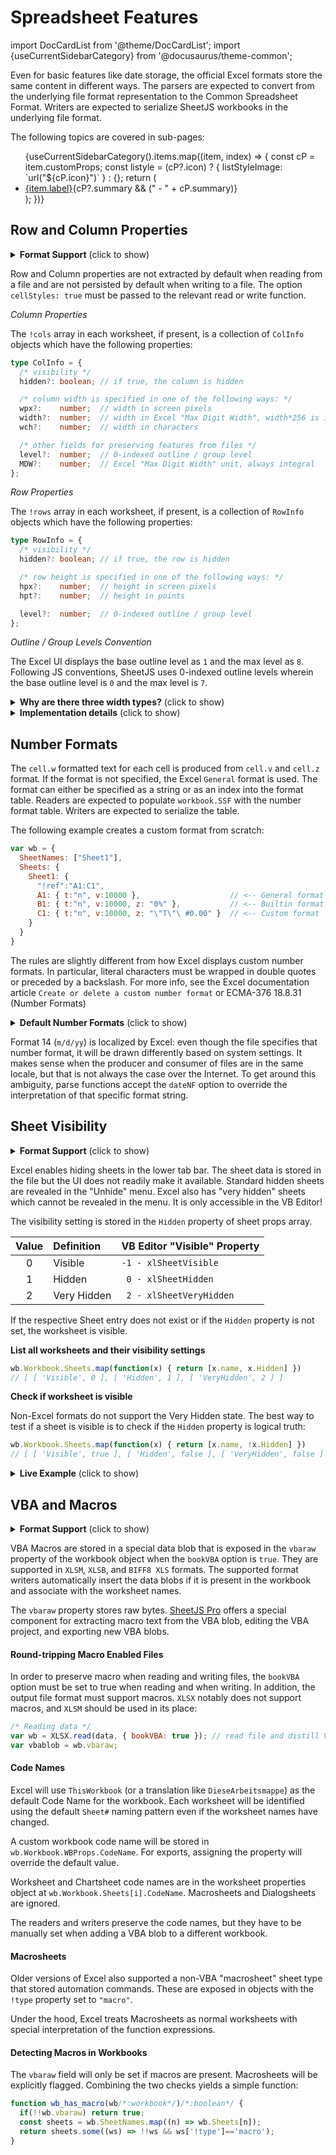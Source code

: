 # Spreadsheet Features

import DocCardList from '@theme/DocCardList';
import {useCurrentSidebarCategory} from '@docusaurus/theme-common';

Even for basic features like date storage, the official Excel formats store the
same content in different ways.  The parsers are expected to convert from the
underlying file format representation to the Common Spreadsheet Format.  Writers
are expected to serialize SheetJS workbooks in the underlying file format.

The following topics are covered in sub-pages:

<ul>{useCurrentSidebarCategory().items.map((item, index) => {
  const cP = item.customProps;
  const listyle = (cP?.icon) ? { listStyleImage: `url("${cP.icon}")` } : {};
  return ( <li style={listyle} {...(cP?.class ? {className: cP.class}: {})}>
    <a href={item.href}>{item.label}</a>{cP?.summary && (" - " + cP.summary)}
  </li> );
})}</ul>

## Row and Column Properties

<details>
  <summary><b>Format Support</b> (click to show)</summary>

**Row Properties**: XLSX/M, XLSB, BIFF8 XLS, XLML, SYLK, DOM, ODS

**Column Properties**: XLSX/M, XLSB, BIFF8 XLS, XLML, SYLK, DOM

</details>


Row and Column properties are not extracted by default when reading from a file
and are not persisted by default when writing to a file. The option
`cellStyles: true` must be passed to the relevant read or write function.

_Column Properties_

The `!cols` array in each worksheet, if present, is a collection of `ColInfo`
objects which have the following properties:

```typescript
type ColInfo = {
  /* visibility */
  hidden?: boolean; // if true, the column is hidden

  /* column width is specified in one of the following ways: */
  wpx?:    number;  // width in screen pixels
  width?:  number;  // width in Excel "Max Digit Width", width*256 is integral
  wch?:    number;  // width in characters

  /* other fields for preserving features from files */
  level?:  number;  // 0-indexed outline / group level
  MDW?:    number;  // Excel "Max Digit Width" unit, always integral
};
```

_Row Properties_

The `!rows` array in each worksheet, if present, is a collection of `RowInfo`
objects which have the following properties:

```typescript
type RowInfo = {
  /* visibility */
  hidden?: boolean; // if true, the row is hidden

  /* row height is specified in one of the following ways: */
  hpx?:    number;  // height in screen pixels
  hpt?:    number;  // height in points

  level?:  number;  // 0-indexed outline / group level
};
```

_Outline / Group Levels Convention_

The Excel UI displays the base outline level as `1` and the max level as `8`.
Following JS conventions, SheetJS uses 0-indexed outline levels wherein the base
outline level is `0` and the max level is `7`.

<details>
  <summary><b>Why are there three width types?</b> (click to show)</summary>

There are three different width types corresponding to the three different ways
spreadsheets store column widths:

SYLK and other plain text formats use raw character count. Contemporaneous tools
like Visicalc and Multiplan were character based.  Since the characters had the
same width, it sufficed to store a count.  This tradition was continued into the
BIFF formats.

SpreadsheetML (2003) tried to align with HTML by standardizing on screen pixel
count throughout the file.  Column widths, row heights, and other measures use
pixels.  When the pixel and character counts do not align, Excel rounds values.

XLSX internally stores column widths in a nebulous "Max Digit Width" form.  The
Max Digit Width is the width of the largest digit when rendered (generally the
"0" character is the widest).  The internal width must be an integer multiple of
the width divided by 256.  ECMA-376 describes a formula for converting between
pixels and the internal width.  This represents a hybrid approach.

Read functions attempt to populate all three properties.  Write functions will
try to cycle specified values to the desired type.  In order to avoid potential
conflicts, manipulation should delete the other properties first.  For example,
when changing the pixel width, delete the `wch` and `width` properties.
</details>

<details>
  <summary><b>Implementation details</b> (click to show)</summary>

_Row Heights_

Excel internally stores row heights in points.  The default resolution is 72 DPI
or 96 PPI, so the pixel and point size should agree.  For different resolutions
they may not agree, so the library separates the concepts.

Even though all of the information is made available, writers are expected to
follow the priority order:

1) use `hpx` pixel height if available
2) use `hpt` point height if available

_Column Widths_

Given the constraints, it is possible to determine the `MDW` without actually
inspecting the font!  The parsers guess the pixel width by converting from width
to pixels and back, repeating for all possible `MDW` and selecting the value
that minimizes the error.  XLML actually stores the pixel width, so the guess
works in the opposite direction.

Even though all of the information is made available, writers are expected to
follow the priority order:

1) use `width` field if available
2) use `wpx` pixel width if available
3) use `wch` character count if available

</details>

## Number Formats

The `cell.w` formatted text for each cell is produced from `cell.v` and `cell.z`
format.  If the format is not specified, the Excel `General` format is used.
The format can either be specified as a string or as an index into the format
table.  Readers are expected to populate `workbook.SSF` with the number format
table.  Writers are expected to serialize the table.

The following example creates a custom format from scratch:

```js
var wb = {
  SheetNames: ["Sheet1"],
  Sheets: {
    Sheet1: {
      "!ref":"A1:C1",
      A1: { t:"n", v:10000 },                    // <-- General format
      B1: { t:"n", v:10000, z: "0%" },           // <-- Builtin format
      C1: { t:"n", v:10000, z: "\"T\"\ #0.00" }  // <-- Custom format
    }
  }
}
```

The rules are slightly different from how Excel displays custom number formats.
In particular, literal characters must be wrapped in double quotes or preceded
by a backslash. For more info, see the Excel documentation article
`Create or delete a custom number format` or ECMA-376 18.8.31 (Number Formats)


<details>
  <summary><b>Default Number Formats</b> (click to show)</summary>

The default formats are listed in ECMA-376 18.8.30:

| ID | Format                     |
|---:|:---------------------------|
|  0 | `General`                  |
|  1 | `0`                        |
|  2 | `0.00`                     |
|  3 | `#,##0`                    |
|  4 | `#,##0.00`                 |
|  9 | `0%`                       |
| 10 | `0.00%`                    |
| 11 | `0.00E+00`                 |
| 12 | `# ?/?`                    |
| 13 | `# ??/??`                  |
| 14 | `m/d/yy` (see below)       |
| 15 | `d-mmm-yy`                 |
| 16 | `d-mmm`                    |
| 17 | `mmm-yy`                   |
| 18 | `h:mm AM/PM`               |
| 19 | `h:mm:ss AM/PM`            |
| 20 | `h:mm`                     |
| 21 | `h:mm:ss`                  |
| 22 | `m/d/yy h:mm`              |
| 37 | `#,##0 ;(#,##0)`           |
| 38 | `#,##0 ;[Red](#,##0)`      |
| 39 | `#,##0.00;(#,##0.00)`      |
| 40 | `#,##0.00;[Red](#,##0.00)` |
| 45 | `mm:ss`                    |
| 46 | `[h]:mm:ss`                |
| 47 | `mmss.0`                   |
| 48 | `##0.0E+0`                 |
| 49 | `@`                        |

</details>

Format 14 (`m/d/yy`) is localized by Excel: even though the file specifies that
number format, it will be drawn differently based on system settings.  It makes
sense when the producer and consumer of files are in the same locale, but that
is not always the case over the Internet.  To get around this ambiguity, parse
functions accept the `dateNF` option to override the interpretation of that
specific format string.


## Sheet Visibility

<details>
  <summary><b>Format Support</b> (click to show)</summary>

**Hidden Sheets**: XLSX/M, XLSB, BIFF8/BIFF5 XLS, XLML

**Very Hidden Sheets**: XLSX/M, XLSB, BIFF8/BIFF5 XLS, XLML

</details>

Excel enables hiding sheets in the lower tab bar.  The sheet data is stored in
the file but the UI does not readily make it available.  Standard hidden sheets
are revealed in the "Unhide" menu.  Excel also has "very hidden" sheets which
cannot be revealed in the menu.  It is only accessible in the VB Editor!

The visibility setting is stored in the `Hidden` property of sheet props array.

| Value | Definition  | VB Editor "Visible" Property |
|:-----:|:------------|:-----------------------------|
|   0   | Visible     | `-1 - xlSheetVisible`        |
|   1   | Hidden      | ` 0 - xlSheetHidden`         |
|   2   | Very Hidden | ` 2 - xlSheetVeryHidden`     |

If the respective Sheet entry does not exist or if the `Hidden` property is not
set, the worksheet is visible.

**List all worksheets and their visibility settings**

```js
wb.Workbook.Sheets.map(function(x) { return [x.name, x.Hidden] })
// [ [ 'Visible', 0 ], [ 'Hidden', 1 ], [ 'VeryHidden', 2 ] ]
```

**Check if worksheet is visible**

Non-Excel formats do not support the Very Hidden state.  The best way to test
if a sheet is visible is to check if the `Hidden` property is logical truth:

```js
wb.Workbook.Sheets.map(function(x) { return [x.name, !x.Hidden] })
// [ [ 'Visible', true ], [ 'Hidden', false ], [ 'VeryHidden', false ] ]
```

<details>
  <summary><b>Live Example</b> (click to show)</summary>


[This test file](pathname:///files/sheet_visibility.xlsx) has three sheets:

- "Visible" is visible
- "Hidden" is hidden
- "VeryHidden" is very hidden

![Screenshot](pathname:///files/sheet_visibility.png)

**Live demo**

```jsx live
function Visibility(props) {
  const [sheets, setSheets] = React.useState([]);
  const names = [ "Visible", "Hidden", "Very Hidden" ];

  React.useEffect(async() => {
    const f = await fetch("/files/sheet_visibility.xlsx");
    const ab = await f.arrayBuffer();
    const wb = XLSX.read(ab);

    /* State will be set to the `Sheets` property array */
    setSheets(wb.Workbook.Sheets);
  }, []);

  return (<table>
    <thead><tr><th>Name</th><th>Value</th><th>Hidden</th></tr></thead>
    <tbody>{sheets.map((x,i) => (<tr key={i}>

      <td>{x.name}</td>

      <td>{x.Hidden} - {names[x.Hidden]}</td>

      <td>{!x.Hidden ? "No" : "Yes"}</td>

    </tr>))}</tbody></table>);
}

```



</details>

## VBA and Macros

<details>
  <summary><b>Format Support</b> (click to show)</summary>

**VBA Modules**: XLSM, XLSB, BIFF8 XLS

</details>

VBA Macros are stored in a special data blob that is exposed in the `vbaraw`
property of the workbook object when the `bookVBA` option is `true`.  They are
supported in `XLSM`, `XLSB`, and `BIFF8 XLS` formats.  The supported format
writers automatically insert the data blobs if it is present in the workbook and
associate with the worksheet names.

The `vbaraw` property stores raw bytes. [SheetJS Pro](https://sheetjs.com/pro)
offers a special component for extracting macro text from the VBA blob, editing
the VBA project, and exporting new VBA blobs.

#### Round-tripping Macro Enabled Files

In order to preserve macro when reading and writing files, the `bookVBA` option
must be set to true when reading and when writing.  In addition, the output file
format must support macros.  `XLSX` notably does not support macros, and `XLSM`
should be used in its place:

```js
/* Reading data */
var wb = XLSX.read(data, { bookVBA: true }); // read file and distill VBA blob
var vbablob = wb.vbaraw;
```

#### Code Names

Excel will use `ThisWorkbook` (or a translation like `DieseArbeitsmappe`) as the
default Code Name for the workbook.  Each worksheet will be identified using the
default `Sheet#` naming pattern even if the worksheet names have changed.

A custom workbook code name will be stored in `wb.Workbook.WBProps.CodeName`.
For exports, assigning the property will override the default value.

Worksheet and Chartsheet code names are in the worksheet properties object at
`wb.Workbook.Sheets[i].CodeName`.  Macrosheets and Dialogsheets are ignored.

The readers and writers preserve the code names, but they have to be manually
set when adding a VBA blob to a different workbook.

#### Macrosheets

Older versions of Excel also supported a non-VBA "macrosheet" sheet type that
stored automation commands.  These are exposed in objects with the `!type`
property set to `"macro"`.

Under the hood, Excel treats Macrosheets as normal worksheets with special
interpretation of the function expressions.

#### Detecting Macros in Workbooks

The `vbaraw` field will only be set if macros are present.  Macrosheets will be
explicitly flagged.  Combining the two checks yields a simple function:

```js
function wb_has_macro(wb/*:workbook*/)/*:boolean*/ {
  if(!!wb.vbaraw) return true;
  const sheets = wb.SheetNames.map((n) => wb.Sheets[n]);
  return sheets.some((ws) => !!ws && ws['!type']=='macro');
}
```

